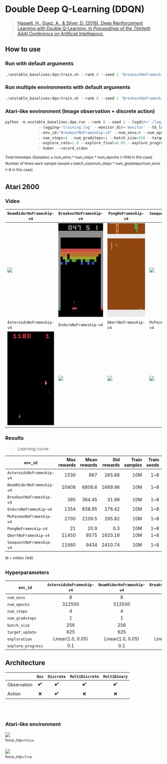 # Double Deep Q-Learning (DDQN)

> [Hasselt, H., Guez, A., & Silver, D. (2016). Deep Reinforcement Learning with Double Q-Learning. *In Proceedings of the Thirtieth AAAI Conference on Artificial Intelligence.*](https://arxiv.org/abs/1509.06461)


## How to use

### Run with default arguments
```python
./unstable_baselines/dqn/train.sh --rank 0 --seed 1 "BreakoutNoFrameskip-v4"
```

### Run multiple environments with default arguments
```python
./unstable_baselines/dqn/train.sh --rank 0 --seed 1 "BreakoutNoFrameskip-v4" "SeaquestNoFrameskip-v4"
```

### Atari-like environment (Image observation + discrete action)
```python
python -m unstable_baselines.dqn.run --rank 0 --seed 1 --logdir='./log/{env_id}/dqn/{rank}' \
               --logging='training.log' --monitor_dir='monitor' --tb_logdir='' --model_dir='model' \
               --env_id="BreakoutNoFrameskip-v4" --num_envs=8 --num_epochs=312500 \
               --num_steps=4 --num_gradsteps=1 --batch_size=256 --target_update=625 \
               --explore_rate=1.0 --explore_final=0.05 --explore_progress=0.1 \
               --huber --record_video
```

<sup>Total timesteps (Samples) ≈ num_envs * num_steps * num_epochs (~10M in this case)</sup><br>
<sup>Number of times each sample reused ≈ batch_size/num_steps * num_gradsteps/num_envs (~8 in this case)</sup><br>

## Atari 2600

### Video

| `BeamRiderNoFrameskip-v4` | `BreakoutNoFrameskip-v4` | `PongNoFrameskip-v4`  | `SeaquestNoFrameskip-v4` |
|---------------------------|--------------------------|-----------------------|--------------------------|
|<img src="https://github.com/Ending2015a/unstable_baselines_assets/blob/master/images/dqn.BeamRiderNoFrameskip-v4.eval.gif" height=300px>|<img src="https://github.com/Ending2015a/unstable_baselines_assets/blob/master/images/dqn.BreakoutNoFrameskip-v4.eval.gif" height=300px>|<img src="https://github.com/Ending2015a/unstable_baselines_assets/blob/master/images/dqn.PongNoFrameskip-v4.eval.gif" height=300px>|<img src="https://github.com/Ending2015a/unstable_baselines_assets/blob/master/images/dqn.SeaquestNoFrameskip-v4.eval.gif" height=300px>|
| `AsteroidsNoFrameskip-v4` | `EnduroNoFrameskip-v4`   | `QbertNoFrameskip-v4` | `MsPacmanNoFrameskip-v4` |
|<img src="https://github.com/Ending2015a/unstable_baselines_assets/blob/master/images/dqn.AsteroidsNoFrameskip-v4.eval.gif" height=300px>|<img src="https://github.com/Ending2015a/unstable_baselines_assets/blob/master/images/dqn.EnduroNoFrameskip-v4.eval.gif" height=300px>|<img src="https://github.com/Ending2015a/unstable_baselines_assets/blob/master/images/dqn.QbertNoFrameskip-v4.eval.gif" height=300px>|<img src="https://github.com/Ending2015a/unstable_baselines_assets/blob/master/images/dqn.MsPacmanNoFrameskip-v4.eval.gif" height=300px>|

### Results

> Learning curve

| `env_id`                  | Max rewards | Mean rewards | Std rewards | Train samples | Train seeds | Eval episodes | Eval seed |
|---------------------------|------------:|-------------:|------------:|--------------:|------------:|--------------:|----------:|
| `AsteroidsNoFrameskip-v4` |        1530 |          667 |      265.68 |           10M |         1~8 |            20 |         0 |
| `BeamRiderNoFrameskip-v4` |       10408 |       6806.6 |     1689.98 |           10M |         1~8 |            20 |         0 |
| `BreakoutNoFrameskip-v4`  |         385 |       364.45 |       31.98 |           10M |         1~8 |            20 |         0 |
| `EnduroNoFrameskip-v4`    |        1354 |       838.95 |      276.42 |           10M |         1~8 |            20 |         0 |
| `MsPacmanNoFrameskip-v4`  |        2700 |       2109.5 |      295.82 |           10M |         1~8 |            20 |         0 |
| `PongNoFrameskip-v4`      |          21 |         20.9 |         0.3 |           10M |         1~8 |            20 |         0 |
| `QbertNoFrameskip-v4`     |       11450 |         9575 |     1633.19 |           10M |         1~8 |            20 |         0 |
| `SeaquestNoFrameskip-v4`  |       11660 |         9434 |     2410.74 |           10M |         1~8 |            20 |         0 |

<sup>M = million (1e6)</sup><br>

### Hyperparameters


| `env_id`           | `AsteroidsNoFrameskip-v4` | `BeamRiderNoFrameskip-v4` | `BreakoutNoFrameskip-v4` | `EnduroNoFrameskip-v4` | `MsPacmanNoFrameskip-v4` | `PongNoFrameskip-v4` | `QbertNoFrameskip-v4` | `SeaquestNoFrameskip-v4` |
|--------------------|:-------------------------:|:-------------------------:|:------------------------:|:----------------------:|:------------------------:|:--------------------:|:---------------------:|:------------------------:|
| `num_envs`         |             8             |             8             |             8            |            8           |             8            |           8          |           8           |             8            |
| `num_epochs`       |           312500          |           312500          |          312500          |         312500         |          312500          |        312500        |         312500        |          312500          |
| `num_steps`        |             4             |             4             |             4            |            4           |             4            |           4          |           4           |             4            |
| `num_gradsteps`    |             1             |             1             |             1            |            1           |             1            |           1          |           1           |             1            |
| `batch_size`       |            256            |            256            |            256           |           256          |            256           |          256         |          256          |            256           |
| `target_update`    |            625            |            625            |            625           |           625          |            625           |          625         |          625          |            625           |
| `exploration`      |     Linear(1.0, 0.05)     |     Linear(1.0, 0.05)     |     Linear(1.0, 0.05)    |    Linear(1.0, 0.05)   |     Linear(1.0, 0.05)    |   Linear(1.0, 0.05)  |   Linear(1.0, 0.05)   |     Linear(1.0, 0.05)    |
| `explore_progress` |            0.1            |            0.1            |            0.1           |           0.1          |            0.1           |          0.1         |          0.1          |            0.1           |

## Architecture

|             |        `Box`       |     `Discrete`     |   `MultiDiscrete`  |    `MultiBinary`   |
|-------------|:------------------:|:------------------:|:------------------:|:------------------:|
| Observation | :heavy_check_mark: | :heavy_check_mark: | :heavy_check_mark: | :heavy_check_mark: |
| Action      |         :x:        | :heavy_check_mark: |         :x:        |         :x:        |

<br/>
<br/>

### Atari-like environment
![](https://g.gravizo.com/source/svg/dqn_discrete?https%3A%2F%2Fraw.githubusercontent.com%2FEnding2015a%2Funstable_baselines_assets%2Fmaster%2Fscripts%2Farch%2Fdqn.arch.md)
<br/>
<sup>force_mlp=`False`</sup><br>


![](https://g.gravizo.com/source/svg/dqn_continuous?https%3A%2F%2Fraw.githubusercontent.com%2FEnding2015a%2Funstable_baselines_assets%2Fmaster%2Fscripts%2Farch%2Fdqn.arch.md)
<br/>
<sup>force_mlp=`True`</sup><br>
